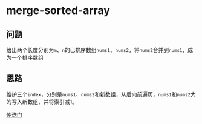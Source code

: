 # merge-sorted-array

## 问题
给出两个长度分别为`m`、`n`的已排序数组`nums1`、`nums2`，将`nums2`合并到`nums1`，成为一个排序数组

## 思路
维护三个`index`，分别是`nums1`、`nums2`和新数组，从后向前遍历，`nums1`和`nums2`大的写入新数组，并将索引减1。

[传送门](https://leetcode.com/problems/merge-sorted-array/description/)
